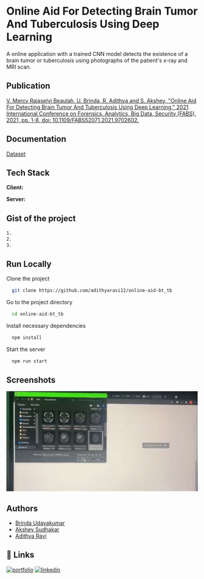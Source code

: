 
# Online Aid For Detecting Brain Tumor And Tuberculosis Using Deep Learning

A online application with a trained CNN model detects the existence of a brain tumor or tuberculosis using photographs of the patient's x-ray and MRI scan.

## Publication

[V. Mercy Rajaselvi Beaulah, U. Brinda, R. Adithya and S. Akshey, "Online Aid For Detecting Brain Tumor And Tuberculosis Using Deep Learning," 2021 International Conference on Forensics, Analytics, Big Data, Security (FABS), 2021, pp. 1-8, doi: 10.1109/FABS52071.2021.9702602.](https://ieeexplore.ieee.org/document/9702602)


## Documentation

[Dataset](https://linktodocumentation)


## Tech Stack

**Client:** 

**Server:** 


## Gist of the project

    1.
    2.
    3.
    


## Run Locally

Clone the project

```bash
  git clone https://github.com/adithyaravi12/online-aid-bt_tb
```

Go to the project directory

```bash
  cd online-aid-bt_tb
```

Install necessary dependencies

```bash
  npm install
```

Start the server

```bash
  npm run start
```


## Screenshots

![App Screenshot](https://github.com/adithyaravi12/online-aid-bt_tb/blob/main/proj1.gif)


## Authors

- [Brinda Udayakumar](https://www.linkedin.com/in/brinda-udayakumar-84782b176/)
- [Akshey Sudhakar](https://www.linkedin.com/in/akshey-sudhakar-154185213/)
- [Adithya Ravi](https://www.linkedin.com/in/adithya-ravi-707443126/)


## 🔗 Links
[![portfolio](https://img.shields.io/badge/my_portfolio-000?style=for-the-badge&logo=ko-fi&logoColor=white)](http://adithyaravi12.github.io)
[![linkedin](https://img.shields.io/badge/linkedin-0A66C2?style=for-the-badge&logo=linkedin&logoColor=white)](https://www.linkedin.com/in/adithya-ravi-707443126/)


